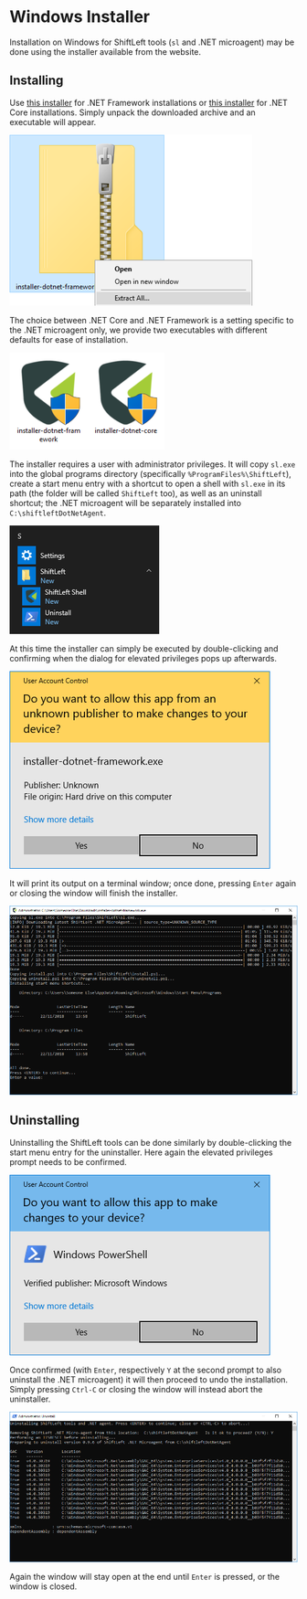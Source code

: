 # Windows Installer

Installation on Windows for ShiftLeft tools (`sl` and .NET microagent) may be done using the installer available from the website.

## Installing

Use [this installer](https://www.shiftleft.io/download/installer-dotnet-framework-latest-windows-x64.zip) for .NET Framework installations or [this installer]( https://www.shiftleft.io/download/installer-dotnet-core-latest-windows-x64.zip) for .NET Core installations. Simply unpack the downloaded archive and an executable will appear.

![Extract Zip](unzip-windows.png)

The choice between .NET Core and .NET Framework is a setting specific to the .NET microagent only, we provide two executables with different defaults for ease of installation.

![Installer Variants](windows-installer-variants.png)

The installer requires a user with administrator privileges. It will copy `sl.exe` into the global programs directory (specifically `%ProgramFiles%\ShiftLeft`), create a start menu entry with a shortcut to open a shell with `sl.exe` in its path (the folder will be called `ShiftLeft` too), as well as an uninstall shortcut; the .NET microagent will be separately installed into `C:\shiftleftDotNetAgent`.

![Start Menu Folder](windows-start-menu.png)

At this time the installer can simply be executed by double-clicking and confirming when the dialog for elevated privileges pops up afterwards.

![User Account Control](windows-user-account-control.png)

It will print its output on a terminal window; once done, pressing `Enter` again or closing the window will finish the installer.

![Installing](windows-installing.png)

## Uninstalling

Uninstalling the ShiftLeft tools can be done similarly by double-clicking the start menu entry for the uninstaller. Here again the elevated privileges prompt needs to be confirmed.

![User Account Control](windows-user-account-control-uninstall.png)

Once confirmed (with `Enter`, respectively `Y` at the second prompt to also uninstall the .NET microagent) it will then proceed to undo the installation. Simply pressing `Ctrl-C` or closing the window will instead abort the uninstaller.

![Uninstalling](windows-uninstalling.png)

Again the window will stay open at the end until `Enter` is pressed, or the window is closed.
